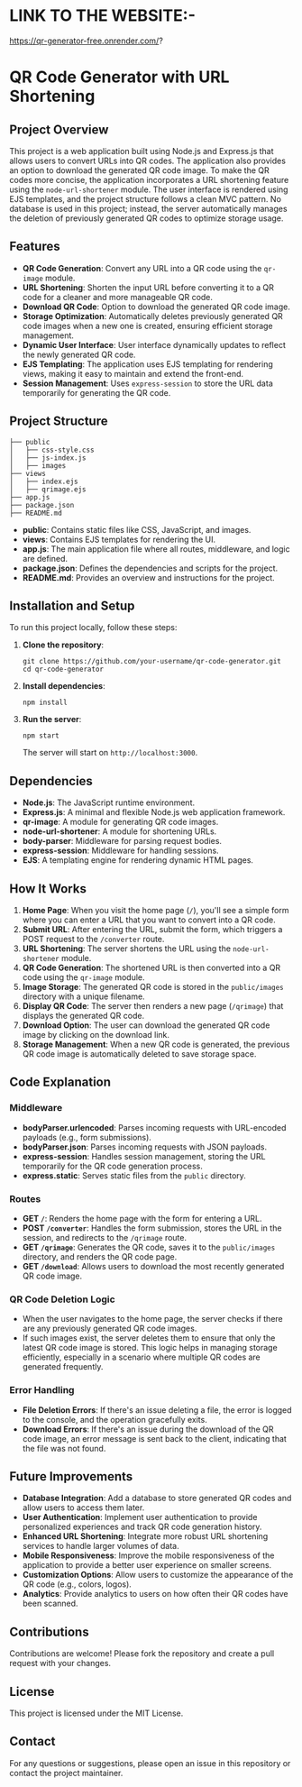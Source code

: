 # LINK TO THE WEBSITE:- 
https://qr-generator-free.onrender.com/?


# QR Code Generator with URL Shortening

## Project Overview

This project is a web application built using Node.js and Express.js that allows users to convert URLs into QR codes. The application also provides an option to download the generated QR code image. To make the QR codes more concise, the application incorporates a URL shortening feature using the `node-url-shortener` module. The user interface is rendered using EJS templates, and the project structure follows a clean MVC pattern. No database is used in this project; instead, the server automatically manages the deletion of previously generated QR codes to optimize storage usage.

## Features

- **QR Code Generation**: Convert any URL into a QR code using the `qr-image` module.
- **URL Shortening**: Shorten the input URL before converting it to a QR code for a cleaner and more manageable QR code.
- **Download QR Code**: Option to download the generated QR code image.
- **Storage Optimization**: Automatically deletes previously generated QR code images when a new one is created, ensuring efficient storage management.
- **Dynamic User Interface**: User interface dynamically updates to reflect the newly generated QR code.
- **EJS Templating**: The application uses EJS templating for rendering views, making it easy to maintain and extend the front-end.
- **Session Management**: Uses `express-session` to store the URL data temporarily for generating the QR code.

## Project Structure

```
├── public
│   ├── css-style.css
│   ├── js-index.js
│   ├── images
├── views
│   ├── index.ejs
│   ├── qrimage.ejs
├── app.js
├── package.json
├── README.md
```

- **public**: Contains static files like CSS, JavaScript, and images.
- **views**: Contains EJS templates for rendering the UI.
- **app.js**: The main application file where all routes, middleware, and logic are defined.
- **package.json**: Defines the dependencies and scripts for the project.
- **README.md**: Provides an overview and instructions for the project.

## Installation and Setup

To run this project locally, follow these steps:

1. **Clone the repository**:
   ```
   git clone https://github.com/your-username/qr-code-generator.git
   cd qr-code-generator
   ```

2. **Install dependencies**:
   ```
   npm install
   ```

3. **Run the server**:
   ```
   npm start
   ```
   The server will start on `http://localhost:3000`.

## Dependencies

- **Node.js**: The JavaScript runtime environment.
- **Express.js**: A minimal and flexible Node.js web application framework.
- **qr-image**: A module for generating QR code images.
- **node-url-shortener**: A module for shortening URLs.
- **body-parser**: Middleware for parsing request bodies.
- **express-session**: Middleware for handling sessions.
- **EJS**: A templating engine for rendering dynamic HTML pages.

## How It Works

1. **Home Page**: When you visit the home page (`/`), you'll see a simple form where you can enter a URL that you want to convert into a QR code.
2. **Submit URL**: After entering the URL, submit the form, which triggers a POST request to the `/converter` route.
3. **URL Shortening**: The server shortens the URL using the `node-url-shortener` module.
4. **QR Code Generation**: The shortened URL is then converted into a QR code using the `qr-image` module.
5. **Image Storage**: The generated QR code is stored in the `public/images` directory with a unique filename.
6. **Display QR Code**: The server then renders a new page (`/qrimage`) that displays the generated QR code.
7. **Download Option**: The user can download the generated QR code image by clicking on the download link.
8. **Storage Management**: When a new QR code is generated, the previous QR code image is automatically deleted to save storage space.

## Code Explanation

### Middleware

- **bodyParser.urlencoded**: Parses incoming requests with URL-encoded payloads (e.g., form submissions).
- **bodyParser.json**: Parses incoming requests with JSON payloads.
- **express-session**: Handles session management, storing the URL temporarily for the QR code generation process.
- **express.static**: Serves static files from the `public` directory.

### Routes

- **GET `/`**: Renders the home page with the form for entering a URL.
- **POST `/converter`**: Handles the form submission, stores the URL in the session, and redirects to the `/qrimage` route.
- **GET `/qrimage`**: Generates the QR code, saves it to the `public/images` directory, and renders the QR code page.
- **GET `/download`**: Allows users to download the most recently generated QR code image.

### QR Code Deletion Logic

- When the user navigates to the home page, the server checks if there are any previously generated QR code images.
- If such images exist, the server deletes them to ensure that only the latest QR code image is stored. This logic helps in managing storage efficiently, especially in a scenario where multiple QR codes are generated frequently.

### Error Handling

- **File Deletion Errors**: If there's an issue deleting a file, the error is logged to the console, and the operation gracefully exits.
- **Download Errors**: If there's an issue during the download of the QR code image, an error message is sent back to the client, indicating that the file was not found.

## Future Improvements

- **Database Integration**: Add a database to store generated QR codes and allow users to access them later.
- **User Authentication**: Implement user authentication to provide personalized experiences and track QR code generation history.
- **Enhanced URL Shortening**: Integrate more robust URL shortening services to handle larger volumes of data.
- **Mobile Responsiveness**: Improve the mobile responsiveness of the application to provide a better user experience on smaller screens.
- **Customization Options**: Allow users to customize the appearance of the QR code (e.g., colors, logos).
- **Analytics**: Provide analytics to users on how often their QR codes have been scanned.

## Contributions

Contributions are welcome! Please fork the repository and create a pull request with your changes.

## License

This project is licensed under the MIT License.

## Contact

For any questions or suggestions, please open an issue in this repository or contact the project maintainer.


